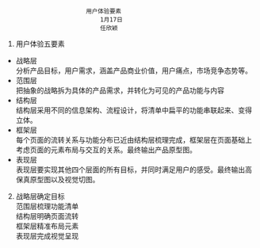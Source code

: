                            用户体验要素
                               1月17日
                               任欣颖
1. 用户体验五要素  
* 战略层  
分析产品目标，用户需求，涵盖产品商业价值，用户痛点，市场竞争态势等。  
* 范围层  
把抽象的战略拆为具体的产品需求，并转化为可见的产品功能与内容  
* 结构层  
结构层采用不同的信息架构、流程设计，将清单中扁平的功能串联起来、变得立体。  
* 框架层  
每个页面的流转关系与功能分布已近由结构层梳理完成，框架层在页面基础上考虑页面的元素布局与交互的关系。最终输出产品原型图。  
* 表现层  
表现层要实现其他四个层面的所有目标，并同时满足用户的感受。最终输出高保真原型图以及视觉切图。  
2. 战略层确定目标  
范围层梳理功能清单  
结构层明确页面流转  
框架层精准布局元素  
表现层完成视觉呈现  








